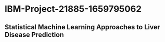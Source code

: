# IBM-Project-21885-1659795062
## Statistical Machine Learning Approaches to Liver Disease Prediction
